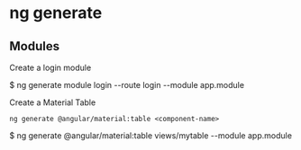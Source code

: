 # ng generate

## Modules

Create a login module

  $ ng generate module login --route login --module app.module

Create a Material Table

`ng generate @angular/material:table <component-name>`

  $ ng generate @angular/material:table views/mytable --module app.module
  

